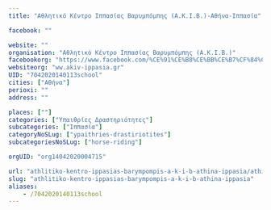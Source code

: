 ```yaml
---
title: "Αθλητικό Κέντρο Ιππασίας Βαρυμπόμπης (Α.Κ.Ι.Β.)-Αθήνα-Ιππασία"

facebook: ""

website: ""
organisation: "Αθλητικό Κέντρο Ιππασίας Βαρυμπόμπης (Α.Κ.Ι.Β.)"
facebookorg: "https://www.facebook.com/%CE%91%CE%B8%CE%BB%CE%B7%CF%84%CE%B9%CE%BA%CF%8C-%CE%9A%CE%AD%CE%BD%CF%84%CF%81%CE%BF-%CE%99%CF%80%CF%80%CE%B1%CF%83%CE%AF%CE%B1%CF%82-%CE%92%CE%B1%CF%81%CF%85%CE%BC%CF%80%CF%8C%CE%BC%CF%80%CE%B7%CF%82-%CE%91%CE%9A%CE%99%CE%92-161493967429/"
websiteorg: "ww.akiv-ippasia.gr"
UID: "7042020140113school"
cities: ["Αθήνα"]
perioxi: ""
address: ""

places: [""]
categories: ["Υπαιθρίες Δραστηριότητες"]
subcategories: ["Ιππασία"]
categoryNoSLug: ["ypaithries-drastiriotites"]
subcategoriesNoSLug: ["horse-riding"]

orgUID: "org14042020004715"

url: "athlitiko-kentro-ippasias-barympompis-a-k-i-b-athina-ippasia/athina"
slug: "athlitiko-kentro-ippasias-barympompis-a-k-i-b-athina-ippasia"
aliases:
    - /7042020140113school
---
```





